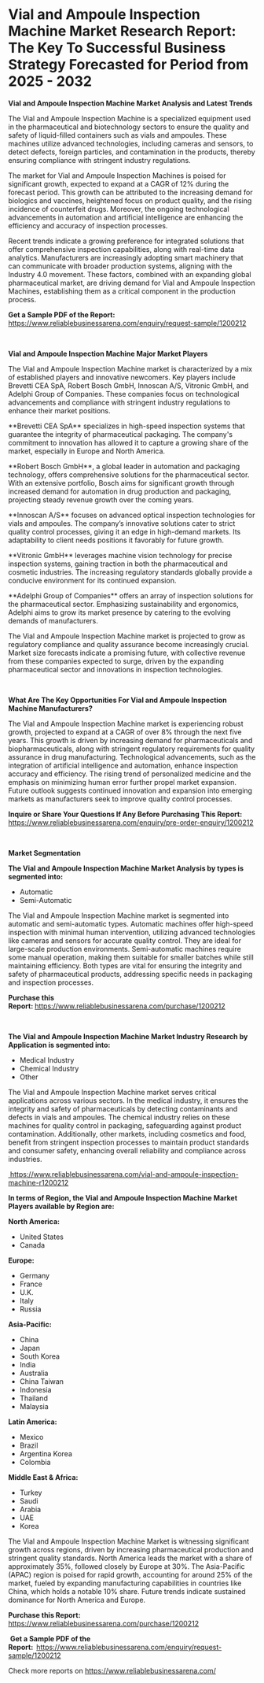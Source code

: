 <p><h1>Vial and Ampoule Inspection Machine Market Research Report: The Key To Successful Business Strategy Forecasted for Period from 2025 - 2032</h1></p><p><strong>Vial and Ampoule Inspection Machine Market Analysis and Latest Trends</strong></p>
<p><p>The Vial and Ampoule Inspection Machine is a specialized equipment used in the pharmaceutical and biotechnology sectors to ensure the quality and safety of liquid-filled containers such as vials and ampoules. These machines utilize advanced technologies, including cameras and sensors, to detect defects, foreign particles, and contamination in the products, thereby ensuring compliance with stringent industry regulations.</p><p>The market for Vial and Ampoule Inspection Machines is poised for significant growth, expected to expand at a CAGR of 12% during the forecast period. This growth can be attributed to the increasing demand for biologics and vaccines, heightened focus on product quality, and the rising incidence of counterfeit drugs. Moreover, the ongoing technological advancements in automation and artificial intelligence are enhancing the efficiency and accuracy of inspection processes.</p><p>Recent trends indicate a growing preference for integrated solutions that offer comprehensive inspection capabilities, along with real-time data analytics. Manufacturers are increasingly adopting smart machinery that can communicate with broader production systems, aligning with the Industry 4.0 movement. These factors, combined with an expanding global pharmaceutical market, are driving demand for Vial and Ampoule Inspection Machines, establishing them as a critical component in the production process.</p></p>
<p><strong>Get a Sample PDF of the Report:&nbsp;</strong> <a href="https://www.reliablebusinessarena.com/enquiry/request-sample/1200212?utm_campaign=2794&utm_medium=2&utm_source=Github&utm_content=ia&utm_term=24022025&utm_id=vial-and-ampoule-inspection-machine">https://www.reliablebusinessarena.com/enquiry/request-sample/1200212</a></p>
<p>&nbsp;</p>
<p><strong>Vial and Ampoule Inspection Machine Major Market Players</strong></p>
<p><p>The Vial and Ampoule Inspection Machine market is characterized by a mix of established players and innovative newcomers. Key players include Brevetti CEA SpA, Robert Bosch GmbH, Innoscan A/S, Vitronic GmbH, and Adelphi Group of Companies. These companies focus on technological advancements and compliance with stringent industry regulations to enhance their market positions.</p><p>**Brevetti CEA SpA** specializes in high-speed inspection systems that guarantee the integrity of pharmaceutical packaging. The company's commitment to innovation has allowed it to capture a growing share of the market, especially in Europe and North America.</p><p>**Robert Bosch GmbH**, a global leader in automation and packaging technology, offers comprehensive solutions for the pharmaceutical sector. With an extensive portfolio, Bosch aims for significant growth through increased demand for automation in drug production and packaging, projecting steady revenue growth over the coming years.</p><p>**Innoscan A/S** focuses on advanced optical inspection technologies for vials and ampoules. The company’s innovative solutions cater to strict quality control processes, giving it an edge in high-demand markets. Its adaptability to client needs positions it favorably for future growth.</p><p>**Vitronic GmbH** leverages machine vision technology for precise inspection systems, gaining traction in both the pharmaceutical and cosmetic industries. The increasing regulatory standards globally provide a conducive environment for its continued expansion.</p><p>**Adelphi Group of Companies** offers an array of inspection solutions for the pharmaceutical sector. Emphasizing sustainability and ergonomics, Adelphi aims to grow its market presence by catering to the evolving demands of manufacturers.</p><p>The Vial and Ampoule Inspection Machine market is projected to grow as regulatory compliance and quality assurance become increasingly crucial. Market size forecasts indicate a promising future, with collective revenue from these companies expected to surge, driven by the expanding pharmaceutical sector and innovations in inspection technologies.</p></p>
<p>&nbsp;</p>
<p><strong>What Are The Key Opportunities For Vial and Ampoule Inspection Machine Manufacturers?</strong></p>
<p><p>The Vial and Ampoule Inspection Machine market is experiencing robust growth, projected to expand at a CAGR of over 8% through the next five years. This growth is driven by increasing demand for pharmaceuticals and biopharmaceuticals, along with stringent regulatory requirements for quality assurance in drug manufacturing. Technological advancements, such as the integration of artificial intelligence and automation, enhance inspection accuracy and efficiency. The rising trend of personalized medicine and the emphasis on minimizing human error further propel market expansion. Future outlook suggests continued innovation and expansion into emerging markets as manufacturers seek to improve quality control processes.</p></p>
<p><strong>Inquire or Share Your Questions If Any Before Purchasing This Report:</strong> <a href="https://www.reliablebusinessarena.com/enquiry/pre-order-enquiry/1200212?utm_campaign=2794&utm_medium=2&utm_source=Github&utm_content=ia&utm_term=24022025&utm_id=vial-and-ampoule-inspection-machine">https://www.reliablebusinessarena.com/enquiry/pre-order-enquiry/1200212</a></p>
<p>&nbsp;</p>
<p><strong>Market Segmentation</strong></p>
<p><strong>The Vial and Ampoule Inspection Machine Market Analysis by types is segmented into:</strong></p>
<p><ul><li>Automatic</li><li>Semi-Automatic</li></ul></p>
<p><p>The Vial and Ampoule Inspection Machine market is segmented into automatic and semi-automatic types. Automatic machines offer high-speed inspection with minimal human intervention, utilizing advanced technologies like cameras and sensors for accurate quality control. They are ideal for large-scale production environments. Semi-automatic machines require some manual operation, making them suitable for smaller batches while still maintaining efficiency. Both types are vital for ensuring the integrity and safety of pharmaceutical products, addressing specific needs in packaging and inspection processes.</p></p>
<p><strong>Purchase this Report:&nbsp;</strong><a href="https://www.reliablebusinessarena.com/purchase/1200212?utm_campaign=2794&utm_medium=2&utm_source=Github&utm_content=ia&utm_term=24022025&utm_id=vial-and-ampoule-inspection-machine">https://www.reliablebusinessarena.com/purchase/1200212</a></p>
<p>&nbsp;</p>
<p><strong>The Vial and Ampoule Inspection Machine Market Industry Research by Application is segmented into:</strong></p>
<p><ul><li>Medical Industry</li><li>Chemical Industry</li><li>Other</li></ul></p>
<p><p>The Vial and Ampoule Inspection Machine market serves critical applications across various sectors. In the medical industry, it ensures the integrity and safety of pharmaceuticals by detecting contaminants and defects in vials and ampoules. The chemical industry relies on these machines for quality control in packaging, safeguarding against product contamination. Additionally, other markets, including cosmetics and food, benefit from stringent inspection processes to maintain product standards and consumer safety, enhancing overall reliability and compliance across industries.</p></p>
<p><a href="https://www.reliablebusinessarena.com/vial-and-ampoule-inspection-machine-r1200212?utm_campaign=2794&utm_medium=2&utm_source=Github&utm_content=ia&utm_term=24022025&utm_id=vial-and-ampoule-inspection-machine">&nbsp;https://www.reliablebusinessarena.com/vial-and-ampoule-inspection-machine-r1200212</a></p>
<p><strong>In terms of Region, the Vial and Ampoule Inspection Machine Market Players available by Region are:</strong></p>
<p>
    <p> <strong> North America: </strong>
        <ul>
            <li>United States</li>
            <li>Canada</li>
        </ul>
        </p> 
    <p> <strong> Europe: </strong>
        <ul>
            <li>Germany</li>
            <li>France</li>
            <li>U.K.</li>
            <li>Italy</li>
            <li>Russia</li>
        </ul>
        </p> 
    <p> <strong> Asia-Pacific: </strong>
        <ul>
            <li>China</li>
            <li>Japan</li>
            <li>South Korea</li>
            <li>India</li>
            <li>Australia</li>
            <li>China Taiwan</li>
            <li>Indonesia</li>
            <li>Thailand</li>
            <li>Malaysia</li>
        </ul>
        </p> 
    <p> <strong> Latin America: </strong>
        <ul>
            <li>Mexico</li>
            <li>Brazil</li>
            <li>Argentina Korea</li>
            <li>Colombia</li>
        </ul>
        </p> 
    <p> <strong> Middle East & Africa: </strong>
        <ul>
            <li>Turkey</li>
            <li>Saudi</li>
            <li>Arabia</li>
            <li>UAE</li>
            <li>Korea</li>
        </ul>
    </p>
    </p>
<p><p>The Vial and Ampoule Inspection Machine Market is witnessing significant growth across regions, driven by increasing pharmaceutical production and stringent quality standards. North America leads the market with a share of approximately 35%, followed closely by Europe at 30%. The Asia-Pacific (APAC) region is poised for rapid growth, accounting for around 25% of the market, fueled by expanding manufacturing capabilities in countries like China, which holds a notable 10% share. Future trends indicate sustained dominance for North America and Europe.</p></p>
<p><strong>Purchase this Report: </strong><a href="https://www.reliablebusinessarena.com/purchase/1200212?utm_campaign=2794&utm_medium=2&utm_source=Github&utm_content=ia&utm_term=24022025&utm_id=vial-and-ampoule-inspection-machine">https://www.reliablebusinessarena.com/purchase/1200212</a></p>
<p>&nbsp;<strong>Get a Sample PDF of the Report:&nbsp;&nbsp;</strong><a href="https://www.reliablebusinessarena.com/enquiry/request-sample/1200212?utm_campaign=2794&utm_medium=2&utm_source=Github&utm_content=ia&utm_term=24022025&utm_id=vial-and-ampoule-inspection-machine">https://www.reliablebusinessarena.com/enquiry/request-sample/1200212</a></p>
<p><strong></strong></p>
<p>Check more reports on <a href="https://www.reliablebusinessarena.com/?utm_campaign=2794&utm_medium=2&utm_source=Github&utm_content=ia&utm_term=24022025&utm_id=vial-and-ampoule-inspection-machine">https://www.reliablebusinessarena.com/</a></p>